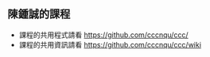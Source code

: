 ## 陳鍾誠的課程

* 課程的共用程式請看 https://github.com/cccnqu/ccc/
* 課程的共用資訊請看 https://github.com/cccnqu/ccc/wiki 
